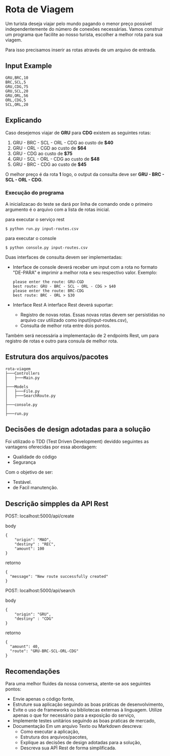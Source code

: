 # Rota de Viagem #

Um turista deseja viajar pelo mundo pagando o menor preço possível independentemente do número de conexões necessárias.
Vamos construir um programa que facilite ao nosso turista, escolher a melhor rota para sua viagem.

Para isso precisamos inserir as rotas através de um arquivo de entrada.

## Input Example ##
```csv
GRU,BRC,10
BRC,SCL,5
GRU,CDG,75
GRU,SCL,20
GRU,ORL,56
ORL,CDG,5
SCL,ORL,20
```

## Explicando ## 
Caso desejemos viajar de **GRU** para **CDG** existem as seguintes rotas:

1. GRU - BRC - SCL - ORL - CDG ao custo de **$40**
2. GRU - ORL - CGD ao custo de **$64**
3. GRU - CDG ao custo de **$75**
4. GRU - SCL - ORL - CDG ao custo de **$48**
5. GRU - BRC - CDG ao custo de **$45**

O melhor preço é da rota **1** logo, o output da consulta deve ser **GRU - BRC - SCL - ORL - CDG**.

### Execução do programa ###
A inicializacao do teste se dará por linha de comando onde o primeiro argumento é o arquivo com a lista de rotas inicial.

para executar o serviço rest
```shell
$ python run.py input-routes.csv
```

para executar o console
```shell
$ python console.py input-routes.csv
```

Duas interfaces de consulta devem ser implementadas:
- Interface de console deverá receber um input com a rota no formato "DE-PARA" e imprimir a melhor rota e seu respectivo valor.
  Exemplo:
  ```shell
  please enter the route: GRU-CGD
  best route: GRU - BRC - SCL - ORL - CDG > $40
  please enter the route: BRC-CDG
  best route: BRC - ORL > $30
  ```

- Interface Rest
    A interface Rest deverá suportar:
    - Registro de novas rotas. Essas novas rotas devem ser persistidas no arquivo csv utilizado como input(input-routes.csv),
    - Consulta de melhor rota entre dois pontos.

Também será necessária a implementação de 2 endpoints Rest, um para registro de rotas e outro para consula de melhor rota.

## Estrutura dos arquivos/pacotes ##
```
rota-viagem
├───Controllers
│   ├───Main.py
│
├───Models
│   ├───File.py
│   ├───SearchRoute.py
│
├───console.py
│
├───run.py
```

## Decisões de design adotadas para a solução ##
Foi utilizado o TDD (Test Driven Development) deviddo seguintes as vantagens oferecidas por essa abordagem:
- Qualidade do código 
- Segurança

Com o objetivo de ser:
- Testável.
- de Facil manutenção.

## Descrição simpples da API Rest ##
POST: localhost:5000/api/create 

body
```shell
{
    "origin": "MAO",
    "destiny" : "REC",
    "amount": 100
}
```
retorno
```shell
{
  "message": "New route successfully created"
}
```

POST: localhost:5000/api/search 

body
```shell
{
    "origin": "GRU",
    "destiny" : "CDG"
}
```
retorno
```shell
{
  "amount": 40,
  "route": "GRU-BRC-SCL-ORL-CDG"
}
```


## Recomendações ##
Para uma melhor fluides da nossa conversa, atente-se aos seguintes pontos:

* Envie apenas o código fonte,
* Estruture sua aplicação seguindo as boas práticas de desenvolvimento,
* Evite o uso de frameworks ou bibliotecas externas à linguagem. Utilize apenas o que for necessário para a exposição do serviço,
* Implemente testes unitários seguindo as boas praticas de mercado,
* Documentação
  Em um arquivo Texto ou Markdown descreva:
  * Como executar a aplicação,
  * Estrutura dos arquivos/pacotes,
  * Explique as decisões de design adotadas para a solução,
  * Descreva sua APÌ Rest de forma simplificada.
